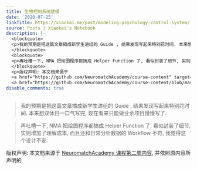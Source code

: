 ```yaml
---
title: 生物控制系统建模
date: '2020-07-25'
linkTitle: https://xiaokai.me/post/modeling-psychology-control-system/
source: Posts | Xiaokai's Notebook
description: |-
  <blockquote>
  <p>我的预期是把这篇文章搞成新学生进组的 Guide , 结果发现写起来特别花时间. 本来想双休日一口气写完, 现在看来只能做业余项目慢慢写了.</p>
  </blockquote>
  <blockquote>
  <p>再吐槽一下, NMA 把绘图程序都搞成 Helper Function 了, 看似封装了细节, 实则增加了理解成本, 而且还和日常分析数据的 Workflow 不符, 我觉得这个设计不妥.</p>
  </blockquote>
  <p>版权声明: 本文档来源于
  <a href="https://github.com/NeuromatchAcademy/course-content" target="_blank" rel="noopener">NeuromatchAcademy 课程第二周内容</a>, 并依照原内容所声明的
  <a href="https://github.com/NeuromatchAcademy/course-content/blob/master/LICENSE.md" ...
disable_comments: true
---
```

<blockquote>
<p>我的预期是把这篇文章搞成新学生进组的 Guide , 结果发现写起来特别花时间. 本来想双休日一口气写完, 现在看来只能做业余项目慢慢写了.</p>
</blockquote>
<blockquote>
<p>再吐槽一下, NMA 把绘图程序都搞成 Helper Function 了, 看似封装了细节, 实则增加了理解成本, 而且还和日常分析数据的 Workflow 不符, 我觉得这个设计不妥.</p>
</blockquote>
<p>版权声明: 本文档来源于
<a href="https://github.com/NeuromatchAcademy/course-content" target="_blank" rel="noopener">NeuromatchAcademy 课程第二周内容</a>, 并依照原内容所声明的
<a href="https://github.com/NeuromatchAcademy/course-content/blob/master/LICENSE.md" ...